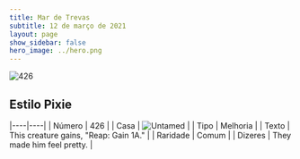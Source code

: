 ```yaml
---
title: Mar de Trevas
subtitle: 12 de março de 2021
layout: page
show_sidebar: false
hero_image: ../hero.png
---
```


![426](https://cdn.keyforgegame.com/media/card_front/pt/496_426_MXM79PHMR3RF_pt.png)

## Estilo Pixie

|----|----|
| Número | 426 |
| Casa | ![Untamed](https://archonarcana.com/images/thumb/b/bd/Untamed.png/22px-Untamed.png "Indomados") |
| Tipo | Melhoria |
| Texto | This creature gains, "Reap: Gain 1A." |
| Raridade | Comum |
| Dizeres | They made him feel pretty. |
